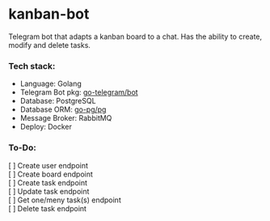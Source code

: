 # kanban-bot

Telegram bot that adapts a kanban board to a chat. Has the ability to create, modify and delete tasks.

### Tech stack:
- Language: Golang
- Telegram Bot pkg: [go-telegram/bot](https://github.com/go-telegram/bot)
- Database: PostgreSQL
- Database ORM: [go-pg/pg](https://github.com/go-pg/pg)
- Message Broker: RabbitMQ
- Deploy: Docker

### To-Do:
[ ] Create user endpoint<br>
[ ] Create board endpoint<br>
[ ] Create task endpoint<br>
[ ] Update task endpoint<br>
[ ] Get one/meny task(s) endpoint<br>
[ ] Delete task endpoint<br>
